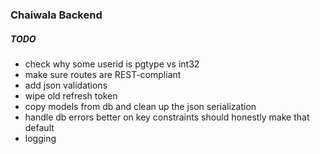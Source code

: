 ### Chaiwala Backend

##### TODO

- check why some userid is pgtype vs int32
- make sure routes are REST-compliant
- add json validations
- wipe old refresh token
- copy models from db and clean up the json serialization
- handle db errors better on key constraints should honestly make that default
- logging
